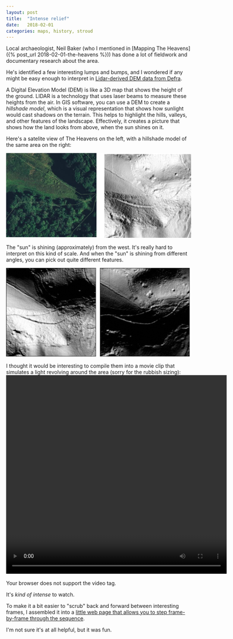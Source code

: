 ```yaml
---
layout: post
title:  "Intense relief"
date:   2018-02-01 
categories: maps, history, stroud
---
```



Local archaeologist, Neil Baker (who I mentioned in [Mapping The Heavens]({% post_url 2018-02-01-the-heavens %})) has done a lot of fieldwork and documentary research about the area.

He's identified a few interesting lumps and bumps, and I wondered if any might be easy enough to interpret in [Lidar-derived DEM data from Defra](http://www.mjk2.net/waffle/misc/Lidar/lidar.htm).

A Digital Elevation Model (DEM) is like a 3D map that shows the height of the ground. LIDAR is a technology that uses laser beams to measure these heights from the air. In GIS software, you can use a DEM to create a _hillshade model_, which is a visual representation that shows how sunlight would cast shadows on the terrain. This helps to highlight the hills, valleys, and other features of the landscape. Effectively, it creates a picture that shows how the land looks from above, when the sun shines on it.

Here's a satelite view of The Heavens on the left, with a hillshade model of the same area on the right:

![Two maps of "The Heavens" overlaid on each other, the top one semi-transparent, rendered in 3D with hills in high relief, viewed at an oblique angle](/assets/images/dem.png)
<!--more-->
The "sun" is shining (approximately) from the west. It's really hard to interpret on this kind of scale. And when the "sun" is shining from different angles, you can pick out quite different features.

![Two maps of "The Heavens" overlaid on each other, the top one semi-transparent, rendered in 3D with hills in high relief, viewed at an oblique angle](/assets/images/compare-hillshade.png)

I thought it would be interesting to compile them into a movie clip that simulates a light revolving around the area (sorry for the rubbish sizing):
<video width="601" height="541" controls loop>
  <source src="{{ site.baseurl }}/assets/videos/heavens-hillshade.mp4" type="video/mp4">

  Your browser does not support the video tag.
</video>

It's _kind of intense_ to watch.


To make it a bit easier to "scrub" back and forward between interesting frames, I assembled it into a [little web page that allows you to step frame-by-frame through the sequence](/old/heavens/hillshade.html).

I'm not sure it's at all helpful, but it was fun.